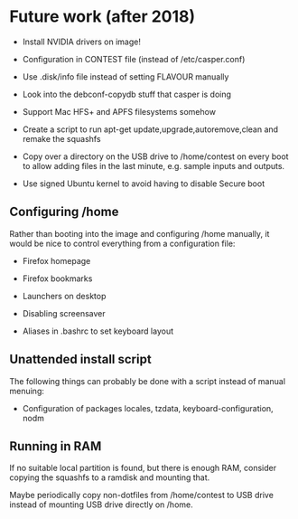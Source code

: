 Future work (after 2018)
========================

* Install NVIDIA drivers on image!

* Configuration in CONTEST file (instead of /etc/casper.conf)

* Use .disk/info file instead of setting FLAVOUR manually

* Look into the debconf-copydb stuff that casper is doing

* Support Mac HFS+ and APFS filesystems somehow

* Create a script to run apt-get update,upgrade,autoremove,clean and remake the squashfs

* Copy over a directory on the USB drive to /home/contest on every boot to allow adding files in the last minute, e.g. sample inputs and outputs.

* Use signed Ubuntu kernel to avoid having to disable Secure boot

Configuring /home
-----------------

Rather than booting into the image and configuring /home manually, it would be nice to control everything from a configuration file:

* Firefox homepage

* Firefox bookmarks

* Launchers on desktop

* Disabling screensaver

* Aliases in .bashrc to set keyboard layout

Unattended install script
-------------------------

The following things can probably be done with a script instead of manual menuing:

* Configuration of packages locales, tzdata, keyboard-configuration, nodm

Running in RAM
--------------

If no suitable local partition is found, but there is enough RAM,
consider copying the squashfs to a ramdisk and mounting that.

Maybe periodically copy non-dotfiles from /home/contest to USB drive
instead of mounting USB drive directly on /home.
